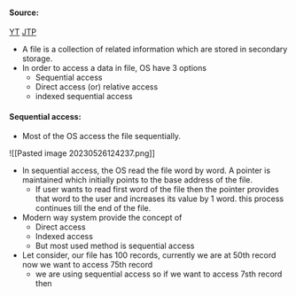 #### Source:
[YT](https://www.youtube.com/watch?v=0vno0Ra0wEg&list=PLXj4XH7LcRfDrdQuJTHIPmKMpa7eYVaPm&index=77)
[JTP](https://www.javatpoint.com/os-file-access-methods)


* A file is a collection of related information which are stored in secondary storage.
* In order to access a data in file, OS have 3 options
	* Sequential access
	* Direct access (or) relative access
	* indexed sequential access

#### Sequential access:

* Most of the OS access the file sequentially.

![[Pasted image 20230526124237.png]]

* In sequential access, the OS read the file word by word. A pointer is maintained which initially points to the base address of the file.
	* If user wants to read first word of the file then the pointer provides that word to the user and increases its value by 1 word. this process continues till the end of the file.
* Modern way system provide the concept of 
	* Direct access
	* Indexed access
	* But most used method is sequential access
* Let consider, our file has 100 records, currently we are at 50th record now we want to access 75th record
	* we are using sequential access so if we want to access 7sth record then
